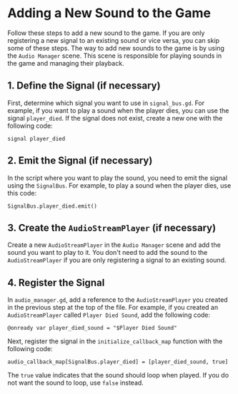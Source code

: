 # Adding a New Sound to the Game

Follow these steps to add a new sound to the game. If you are only registering a new signal to an existing sound or vice versa, you can skip some of these steps.
The way to add new sounds to the game is by using the `Audio Manager` scene. This scene is responsible for playing sounds in the game and managing their playback.

## 1. Define the Signal (if necessary)

First, determine which signal you want to use in `signal_bus.gd`. For example, if you want to play a sound when the player dies, you can use the signal `player_died`. If the signal does not exist, create a new one with the following code:

```gdscript
signal player_died
```

## 2. Emit the Signal (if necessary)

In the script where you want to play the sound, you need to emit the signal using the `SignalBus`. For example, to play a sound when the player dies, use this code:

```gdscript
SignalBus.player_died.emit()
```

## 3. Create the `AudioStreamPlayer` (if necessary)

Create a new `AudioStreamPlayer` in the `Audio Manager` scene and add the sound you want to play to it. You don't need to add the sound to the `AudioStreamPlayer` if you are only registering a signal to an existing sound.

## 4. Register the Signal

In `audio_manager.gd`, add a reference to the `AudioStreamPlayer` you created in the previous step at the top of the file. For example, if you created an `AudioStreamPlayer` called `Player Died Sound`, add the following code:

```gdscript
@onready var player_died_sound = "$Player Died Sound"
```

Next, register the signal in the `initialize_callback_map` function with the following code:

```gdscript
audio_callback_map[SignalBus.player_died] = [player_died_sound, true]
```

The `true` value indicates that the sound should loop when played. If you do not want the sound to loop, use `false` instead.

